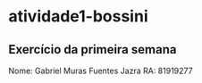 # atividade1-bossini
## Exercício da primeira semana
Nome: Gabriel Muras Fuentes Jazra
RA: 81919277
